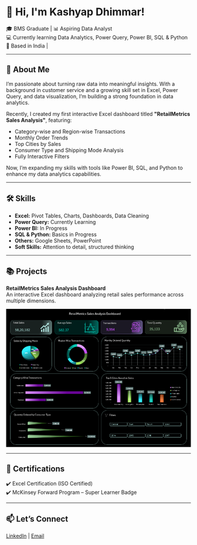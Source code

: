 # 👋 Hi, I'm Kashyap Dhimmar!

🎓 BMS Graduate | 📊 Aspiring Data Analyst  
💻 Currently learning Data Analytics, Power Query, Power BI, SQL & Python  
📍 Based in India | 

---

## 🚀 About Me

I’m passionate about turning raw data into meaningful insights. With a background in customer service and a growing skill set in Excel, Power Query, and data visualization, I’m building a strong foundation in data analytics.

Recently, I created my first interactive Excel dashboard titled **"RetailMetrics Sales Analysis"**, featuring:  
- Category-wise and Region-wise Transactions  
- Monthly Order Trends  
- Top Cities by Sales  
- Consumer Type and Shipping Mode Analysis  
- Fully Interactive Filters  

Now, I’m expanding my skills with tools like Power BI, SQL, and Python to enhance my data analytics capabilities.

---

## 🛠️ Skills

- **Excel:** Pivot Tables, Charts, Dashboards, Data Cleaning  
- **Power Query:** Currently Learning  
- **Power BI:** In Progress  
- **SQL & Python:** Basics in Progress  
- **Others:** Google Sheets, PowerPoint  
- **Soft Skills:** Attention to detail, structured thinking

---

## 📚 Projects

**RetailMetrics Sales Analysis Dashboard**  
An interactive Excel dashboard analyzing retail sales performance across multiple dimensions.

<img src="https://github.com/Kashyapdhimmar/RetailMetrics-Excel-Dashboard/blob/04eab7e542e77dcf7003cae8e4c9861148fe47f7/Dashboard%20Preview.png" alt="RetailMetrics Dashboard" width="600"/>

---

## 📎 Certifications

✔️ Excel Certification (ISO Certified)  
✔️ McKinsey Forward Program – Super Learner Badge  

---

## 📫 Let’s Connect

[LinkedIn](https://www.linkedin.com/in/kashyapdhimmar/) | [Email](mailto:kashyapdhimmar1505@gmail.com)
